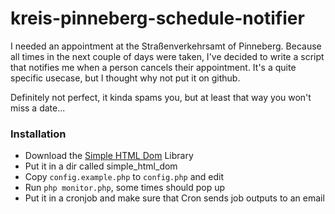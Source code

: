 # kreis-pinneberg-schedule-notifier
I needed an appointment at the Straßenverkehrsamt of Pinneberg. 
Because all times in the next couple of days were taken, I've decided to write a script that notifies me when a person cancels their appointment.
It's a quite specific usecase, but I thought why not put it on github.

Definitely not perfect, it kinda spams you, but at least that way you won't miss a date...

### Installation
- Download the [Simple HTML Dom](https://simplehtmldom.sourceforge.io/) Library
- Put it in a dir called simple_html_dom
- Copy `config.example.php` to `config.php` and edit
- Run `php monitor.php`, some times should pop up
- Put it in a cronjob and make sure that Cron sends job outputs to an email 